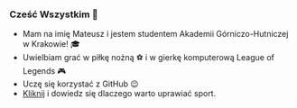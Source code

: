 ### Cześć Wszystkim 👋
- Mam na imię Mateusz i jestem studentem Akademii Górniczo-Hutniczej w Krakowie! :mortar_board:
- Uwielbiam grać w piłkę nożną :soccer: i w gierkę komputerową League of Legends :video_game:
- Uczę się korzystać z GitHub :wink:
- [Kliknij](https://mafius22.github.io/) i dowiedz się dlaczego warto uprawiać sport.





  
  
  
